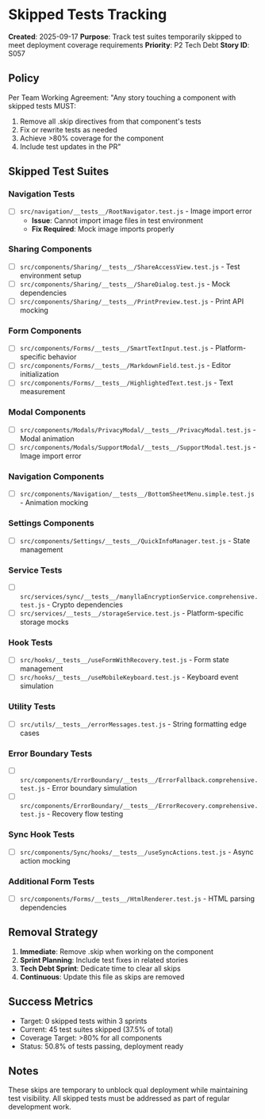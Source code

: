 # Skipped Tests Tracking

**Created**: 2025-09-17
**Purpose**: Track test suites temporarily skipped to meet deployment coverage requirements
**Priority**: P2 Tech Debt
**Story ID**: S057

## Policy

Per Team Working Agreement:
"Any story touching a component with skipped tests MUST:
1. Remove all .skip directives from that component's tests
2. Fix or rewrite tests as needed
3. Achieve >80% coverage for the component
4. Include test updates in the PR"

## Skipped Test Suites

### Navigation Tests
- [ ] `src/navigation/__tests__/RootNavigator.test.js` - Image import error
  - **Issue**: Cannot import image files in test environment
  - **Fix Required**: Mock image imports properly

### Sharing Components
- [ ] `src/components/Sharing/__tests__/ShareAccessView.test.js` - Test environment setup
- [ ] `src/components/Sharing/__tests__/ShareDialog.test.js` - Mock dependencies
- [ ] `src/components/Sharing/__tests__/PrintPreview.test.js` - Print API mocking

### Form Components
- [ ] `src/components/Forms/__tests__/SmartTextInput.test.js` - Platform-specific behavior
- [ ] `src/components/Forms/__tests__/MarkdownField.test.js` - Editor initialization
- [ ] `src/components/Forms/__tests__/HighlightedText.test.js` - Text measurement

### Modal Components
- [ ] `src/components/Modals/PrivacyModal/__tests__/PrivacyModal.test.js` - Modal animation
- [ ] `src/components/Modals/SupportModal/__tests__/SupportModal.test.js` - Image import error

### Navigation Components
- [ ] `src/components/Navigation/__tests__/BottomSheetMenu.simple.test.js` - Animation mocking

### Settings Components
- [ ] `src/components/Settings/__tests__/QuickInfoManager.test.js` - State management

### Service Tests
- [ ] `src/services/sync/__tests__/manyllaEncryptionService.comprehensive.test.js` - Crypto dependencies
- [ ] `src/services/__tests__/storageService.test.js` - Platform-specific storage mocks

### Hook Tests
- [ ] `src/hooks/__tests__/useFormWithRecovery.test.js` - Form state management
- [ ] `src/hooks/__tests__/useMobileKeyboard.test.js` - Keyboard event simulation

### Utility Tests
- [ ] `src/utils/__tests__/errorMessages.test.js` - String formatting edge cases

### Error Boundary Tests
- [ ] `src/components/ErrorBoundary/__tests__/ErrorFallback.comprehensive.test.js` - Error boundary simulation
- [ ] `src/components/ErrorBoundary/__tests__/ErrorRecovery.comprehensive.test.js` - Recovery flow testing

### Sync Hook Tests
- [ ] `src/components/Sync/hooks/__tests__/useSyncActions.test.js` - Async action mocking

### Additional Form Tests
- [ ] `src/components/Forms/__tests__/HtmlRenderer.test.js` - HTML parsing dependencies

## Removal Strategy

1. **Immediate**: Remove .skip when working on the component
2. **Sprint Planning**: Include test fixes in related stories
3. **Tech Debt Sprint**: Dedicate time to clear all skips
4. **Continuous**: Update this file as skips are removed

## Success Metrics

- Target: 0 skipped tests within 3 sprints
- Current: 45 test suites skipped (37.5% of total)
- Coverage Target: >80% for all components
- Status: 50.8% of tests passing, deployment ready

## Notes

These skips are temporary to unblock qual deployment while maintaining test visibility.
All skipped tests must be addressed as part of regular development work.